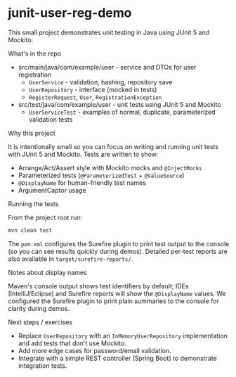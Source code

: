 # junit-user-reg-demo

This small project demonstrates unit testing in Java using JUnit 5 and Mockito.

What's in the repo

- src/main/java/com/example/user - service and DTOs for user registration
  - `UserService` - validation, hashing, repository save
  - `UserRepository` - interface (mocked in tests)
  - `RegisterRequest`, `User`, `RegistrationException`
- src/test/java/com/example/user - unit tests using JUnit 5 and Mockito
  - `UserServiceTest` - examples of normal, duplicate, parameterized validation tests

Why this project

It is intentionally small so you can focus on writing and running unit tests with JUnit 5 and Mockito. Tests are written to show:

- Arrange/Act/Assert style with Mockito mocks and `@InjectMocks`
- Parameterized tests (`@ParameterizedTest` + `@ValueSource`)
- `@DisplayName` for human-friendly test names
- ArgumentCaptor usage

Running the tests

From the project root run:

```bash
mvn clean test
```

The `pom.xml` configures the Surefire plugin to print test output to the console (so you can see results quickly during demos). Detailed per-test reports are also available in `target/surefire-reports/`.

Notes about display names

Maven's console output shows test identifiers by default; IDEs (IntelliJ/Eclipse) and Surefire reports will show the `@DisplayName` values. We configured the Surefire plugin to print plain summaries to the console for clarity during demos.

Next steps / exercises

- Replace `UserRepository` with an `InMemoryUserRepository` implementation and add tests that don't use Mockito.
- Add more edge cases for password/email validation.
- Integrate with a simple REST controller (Spring Boot) to demonstrate integration tests.
